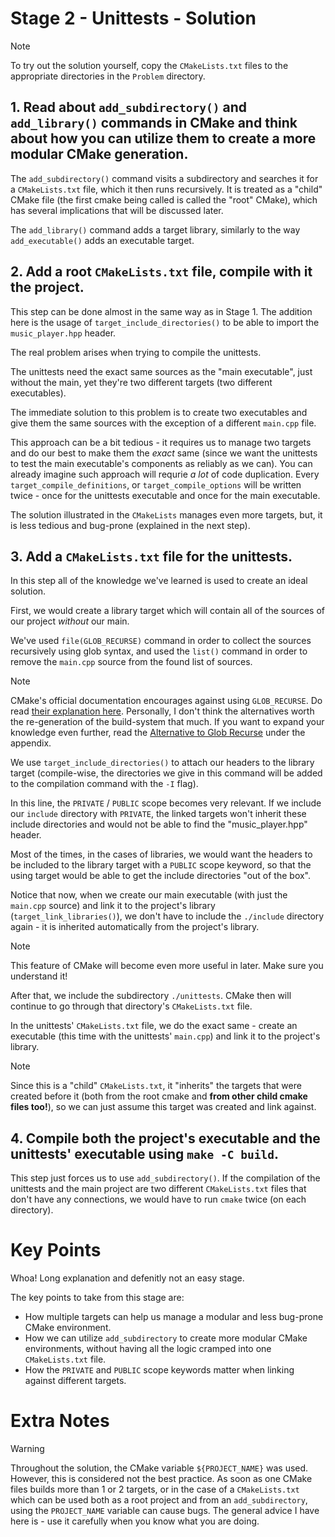 # Stage 2 - Unittests - Solution

> [!NOTE]
> To try out the solution yourself, copy the `CMakeLists.txt` files to the appropriate directories in the `Problem` directory.

## 1. Read about `add_subdirectory()` and `add_library()` commands in CMake and think about how you can utilize them to create a more modular CMake generation.

The `add_subdirectory()` command visits a subdirectory and searches it for a `CMakeLists.txt` file, which it then runs recursively. It is treated as a "child" CMake file (the first cmake being called is called the "root" CMake), which has several implications that will be discussed later.

The `add_library()` command adds a target library, similarly to the way `add_executable()` adds an executable target.

## 2. Add a root `CMakeLists.txt` file, compile with it the project.

This step can be done almost in the same way as in Stage 1. The addition here is the usage of `target_include_directories()` to be able to import the `music_player.hpp` header.

The real problem arises when trying to compile the unittests.

The unittests need the exact same sources as the "main executable", just without the main, yet they're two different targets (two different executables).

The immediate solution to this problem is to create two executables and give them the same sources with the exception of a different `main.cpp` file.

This approach can be a bit tedious - it requires us to manage two targets and do our best to make them the *exact* same (since we want the unittests to test the main executable's components as reliably as we can). You can already imagine such approach will requrie *a lot* of code duplication. Every `target_compile_definitions`, or `target_compile_options` will be written twice - once for the unittests executable and once for the main executable.

The solution illustrated in the `CMakeLists` manages even more targets, but, it is less tedious and bug-prone (explained in the next step).


## 3. Add a `CMakeLists.txt` file for the unittests.

In this step all of the knowledge we've learned is used to create an ideal solution.

First, we would create a library target which will contain all of the sources of our project *without* our main.

We've used `file(GLOB_RECURSE)` command in order to collect the sources recursively using glob syntax, and used the `list()` command in order to remove the `main.cpp` source from the found list of sources.

> [!NOTE]
> CMake's official documentation encourages against using `GLOB_RECURSE`. Do read [their explanation here](https://cmake.org/cmake/help/latest/command/file.html#filesystem). Personally, I don't think the alternatives worth the re-generation of the build-system that much. If you want to expand your knowledge even further, read the [Alternative to Glob Recurse](../../Appendix/Alternative%20to%20Glob%20Recurse.md) under the appendix.

We use `target_include_directories()` to attach our headers to the library target (compile-wise, the directories we give in this command will be added to the compilation command with the `-I` flag).

In this line, the `PRIVATE` / `PUBLIC` scope becomes very relevant. If we include our `include` directory with `PRIVATE`, the linked targets won't inherit these include directories and would not be able to find the "music_player.hpp" header.

Most of the times, in the cases of libraries, we would want the headers to be included to the library target with a `PUBLIC` scope keyword, so that the using target would be able to get the include directories "out of the box".

Notice that now, when we create our main executable (with just the `main.cpp` source) and link it to the project's library (`target_link_libraries()`), we don't have to include the `./include` directory again - it is inherited automatically from the project's library.

> [!NOTE]
> This feature of CMake will become even more useful in later. Make sure you understand it!

After that, we include the subdirectory `./unittests`. CMake then will continue to go through that directory's `CMakeLists.txt` file.

In the unittests' `CMakeLists.txt` file, we do the exact same - create an executable (this time with the unittests' `main.cpp`) and link it to the project's library.

> [!NOTE]
> Since this is a "child" `CMakeLists.txt`, it "inherits" the targets that were created before it (both from the root cmake and **from other child cmake files too!**), so we can just assume this target was created and link against.

## 4. Compile both the project's executable and the unittests' executable using `make -C build`.

This step just forces us to use `add_subdirectory()`. If the compilation of the unittests and the main project are two different `CMakeLists.txt` files that don't have any connections, we would have to run `cmake` twice (on each directory).

# Key Points

Whoa! Long explanation and defenitly not an easy stage.

The key points to take from this stage are:

- How multiple targets can help us manage a modular and less bug-prone CMake environment.
- How we can utilize `add_subdirectory` to create more modular CMake environments, without having all the logic cramped into one `CMakeLists.txt` file.
- How the `PRIVATE` and `PUBLIC` scope keywords matter when linking against different targets.


# Extra Notes

> [!WARNING]
> Throughout the solution, the CMake variable `${PROJECT_NAME}` was used. However, this is considered not the best practice. As soon as one CMake files builds more than 1 or 2 targets, or in the case of a `CMakeLists.txt` which can be used both as a root project and from an `add_subdirectory`, using the `PROJECT_NAME` variable can cause bugs.
> The general advice I have here is - use it carefully when you know what you are doing.
